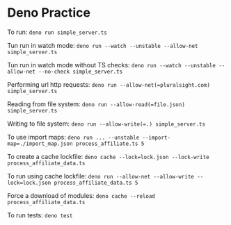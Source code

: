 # Deno Practice

To run: `deno run simple_server.ts`

Tun run in watch mode: `deno run --watch --unstable --allow-net simple_server.ts`

Tun run in watch mode without TS checks: `deno run --watch --unstable --allow-net --no-check simple_server.ts`

Performing url http requests: `deno run --allow-net(=pluralsight.com) simple_server.ts`

Reading from file system: `deno run --allow-read(=file.json) simple_server.ts`

Writing to file system: `deno run --allow-write(=.) simple_server.ts`

To use import maps: `deno run ... --unstable --import-map=./import_map.json process_affiliate.ts 5`

To create a cache lockfile: `deno cache --lock=lock.json --lock-write process_affiliate_data.ts`

To run using cache lockfile: `deno run --allow-net --allow-write --lock=lock.json process_affiliate_data.ts 5`

Force a download of modules: `deno cache --reload process_affiliate_data.ts`

To run tests: `deno test`
